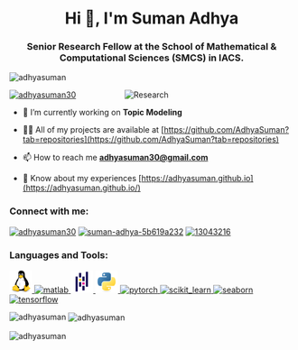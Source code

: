 <h1 align="center">Hi 👋, I'm Suman Adhya</h1>
<h3 align="center">Senior Research Fellow at the School of Mathematical & Computational Sciences (SMCS) in IACS.</h3>

<p align="left"> <img src="https://komarev.com/ghpvc/?username=adhyasuman&label=Profile%20views&color=0e75b6&style=flat" alt="adhyasuman" /> </p>
<img align="right" alt="Research" width="300" src="https://cdn.dribbble.com/users/774876/screenshots/3524887/media/b77d3d33194b5f6332c227eb23f404da.gif">

<p align="left"> <a href="https://twitter.com/adhyasuman30" target="blank"><img src="https://img.shields.io/twitter/follow/adhyasuman30?logo=twitter&style=for-the-badge" alt="adhyasuman30" /></a> </p>

- 🔭 I’m currently working on **Topic Modeling**

- 👨‍💻 All of my projects are available at [https://github.com/AdhyaSuman?tab=repositories](https://github.com/AdhyaSuman?tab=repositories)

- 📫 How to reach me **adhyasuman30@gmail.com**

- 📄 Know about my experiences [https://adhyasuman.github.io](https://adhyasuman.github.io/)
<h3 align="left">Connect with me:</h3>
<p align="left">
<a href="https://twitter.com/adhyasuman30" target="blank"><img align="center" src="https://raw.githubusercontent.com/rahuldkjain/github-profile-readme-generator/master/src/images/icons/Social/twitter.svg" alt="adhyasuman30" height="30" width="40" /></a>
<a href="https://linkedin.com/in/suman-adhya-5b619a232" target="blank"><img align="center" src="https://raw.githubusercontent.com/rahuldkjain/github-profile-readme-generator/master/src/images/icons/Social/linked-in-alt.svg" alt="suman-adhya-5b619a232" height="30" width="40" /></a>
<a href="https://stackoverflow.com/users/13043216" target="blank"><img align="center" src="https://raw.githubusercontent.com/rahuldkjain/github-profile-readme-generator/master/src/images/icons/Social/stack-overflow.svg" alt="13043216" height="30" width="40" /></a>
</p>

<h3 align="left">Languages and Tools:</h3>
<p align="left"> <a href="https://www.linux.org/" target="_blank" rel="noreferrer"> <img src="https://raw.githubusercontent.com/devicons/devicon/master/icons/linux/linux-original.svg" alt="linux" width="40" height="40"/> </a> <a href="https://www.mathworks.com/" target="_blank" rel="noreferrer"> <img src="https://upload.wikimedia.org/wikipedia/commons/2/21/Matlab_Logo.png" alt="matlab" width="40" height="40"/> </a> <a href="https://pandas.pydata.org/" target="_blank" rel="noreferrer"> <img src="https://raw.githubusercontent.com/devicons/devicon/2ae2a900d2f041da66e950e4d48052658d850630/icons/pandas/pandas-original.svg" alt="pandas" width="40" height="40"/> </a> <a href="https://www.python.org" target="_blank" rel="noreferrer"> <img src="https://raw.githubusercontent.com/devicons/devicon/master/icons/python/python-original.svg" alt="python" width="40" height="40"/> </a> <a href="https://pytorch.org/" target="_blank" rel="noreferrer"> <img src="https://www.vectorlogo.zone/logos/pytorch/pytorch-icon.svg" alt="pytorch" width="40" height="40"/> </a> <a href="https://scikit-learn.org/" target="_blank" rel="noreferrer"> <img src="https://upload.wikimedia.org/wikipedia/commons/0/05/Scikit_learn_logo_small.svg" alt="scikit_learn" width="40" height="40"/> </a> <a href="https://seaborn.pydata.org/" target="_blank" rel="noreferrer"> <img src="https://seaborn.pydata.org/_images/logo-mark-lightbg.svg" alt="seaborn" width="40" height="40"/> </a> <a href="https://www.tensorflow.org" target="_blank" rel="noreferrer"> <img src="https://www.vectorlogo.zone/logos/tensorflow/tensorflow-icon.svg" alt="tensorflow" width="40" height="40"/> </a> </p>

<p><img align="left" src="https://github-readme-stats.vercel.app/api/top-langs?username=adhyasuman&show_icons=true&locale=en&layout=compact" alt="adhyasuman" /></p>

<p>&nbsp;<img align="center" src="https://github-readme-stats.vercel.app/api?username=adhyasuman&show_icons=true&locale=en" alt="adhyasuman" /></p>

<p><img align="center" src="https://github-readme-streak-stats.herokuapp.com/?user=adhyasuman&" alt="adhyasuman" /></p>
